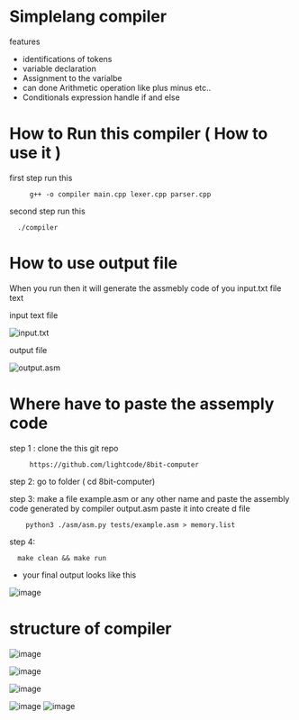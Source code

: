 
# Simplelang compiler

features

* identifications of tokens
* variable declaration
* Assignment to the varialbe
* can done Arithmetic operation like plus minus etc..
* Conditionals expression handle if and else 

# How to Run this compiler ( How to use it )

 first step run this 
```
     g++ -o compiler main.cpp lexer.cpp parser.cpp

```

second step run this

```
  ./compiler

```

# How to use output file 

When you run then it will generate the assmebly code of you input.txt file text 


input text file 

![input.txt](images/input.png)

output file

![output.asm](images/output.png)


# Where have to paste the assemply code 

step 1 : clone the this git repo 
   
   ```
        https://github.com/lightcode/8bit-computer
   ```


step 2: go to folder   ( cd 8bit-computer)

step 3: make a file example.asm or any other name and paste the assembly code generated by  compiler  output.asm  paste it into create d file



```
    python3 ./asm/asm.py tests/example.asm > memory.list
```    


step 4:  

```
  make clean && make run 

```

* your final output looks like this 

![image](/images/final.png)



# structure of compiler   

 ![image](/images/1.jpeg)

 ![image](/images/2.jpeg)

 ![image](/images/3.jpeg)

 ![image](/images/4.jpeg)
 ![image](/images/5.jpeg)



